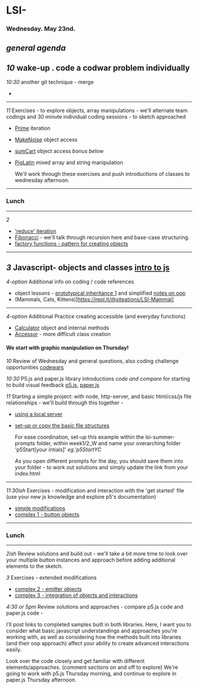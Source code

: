 # LSI- 

### Wednesday. May 23nd.

*general agenda* 
---
*10* wake-up . code a codwar problem individually
---
*10:30* another git technique - merge

+ 
---
*11* Exercises - to explore objects, array manipulations - 
   we'll alternate team codings and 30 minute individual coding sessions - to sketch approached
+ [Prime](https://repl.it/@siteations/LSI-Prime) iteration
+ [MakeNoise](https://repl.it/@siteations/LSI-MakeNoise) object access
+ [sumCart](https://repl.it/@siteations/LSI-MakeNoise) object access
*bonus below*
+ [PigLatin](https://repl.it/@siteations/LSI-PigLatin) mixed array and string manipulation
   
   We'll work through these exercises and push introductions of classes to wednesday afternoon.
---
### Lunch
---
*2* 
+ ['reduce' iteration](https://developer.mozilla.org/en-US/docs/Web/JavaScript/Reference/Global_Objects/Array/Reduce)
+ [Fibonacci](https://repl.it/@siteations/LSI-Fibonacci) - we'll talk through recursion here and base-case structuring.
+ [factory functions - pattern for creating objects](https://www.sitepoint.com/factory-functions-javascript/)
---
*3* Javascript- objects and classes [intro to js](https://www.codecademy.com/learn/introduction-to-javascript)
---
*4-option* Additional info on coding / code references
+ object lessons - [prototypical inheritance 1](https://developer.mozilla.org/en-US/docs/Web/JavaScript/Inheritance_and_the_prototype_chain) and simplified [notes on oop](https://repl.it/@siteations/notes-oop)
+ (Mammals, Cats, Kittens)[https://repl.it/@siteations/LSI-Mammal]
---
*4-option* Additional Practice creating accessible (and everyday functions)
+ [Calculator](https://repl.it/@siteations/LSI-Calculator) object and internal methods
+ [Accessor](https://repl.it/@siteations/LSI-Accessor) - more difficult class creation


#### We start with graphic manipulation on Thursday! ####

*10* Review of Wednesday and general questions, also coding challenge opportunities [codewars](https://www.codewars.com/)

*10:30* P5.js and paper.js library introductions *code and compare* for starting to build visual feedback [p5.js](https://p5js.org/), [paper.js](http://paperjs.org/)

*11* Starting a simple project: with node, http-server, and basic html/css/js file relationships - we'll build through this together -
+ [using a local server](https://github.com/processing/p5.js/wiki/Local-server)
+ [set-up or copy the basic file structures](https://p5js.org/get-started/#file-setup)

   For ease coordination, set-up this example within the lsi-summer-prompts folder, within week1/2_W and name your overarching folder 'p5Start[your intials]' *eg.'p5StartYC*
   
   As you open different prompts for the day, you should save them into your folder - to work out solutions and simply update the link from your index.html

---
*11:30ish* Exercises - modification and interaction with the 'get started' file (use your new js knowledge and explore p5's documentation)
+ [simple modifications](./index-00.js)
+ [complex 1 - button objects](./index-01.js)

---
### Lunch
---
*2ish* Review solutions and build out - we'll take a bit more time to look over your multiple button instances and approach before adding additional elements to the sketch. 

*3* Exercises - extended modifications
+ [complex 2 - emitter objects](./index-02.js)
+ [complex 3 - integration of objects and interactions](./index-03.js) 

*4:30 or 5pm* Review solutions and approaches - compare p5.js code and paper.js code - 
   
   I'll post links to completed samples built in both libraries. Here, I want you to consider what basic javascript understandings and approaches you're working with, as well as considering how the methods built into libraries (and their oop approach) affect your ability to create advanced interactions easily.
   
   Look over the code closely and get familiar with different elements/approaches. (comment sections on and off to explore) We're going to work with p5.js Thursday morning, and continue to explore in paper.js Thursday afternoon.
   
   
  
